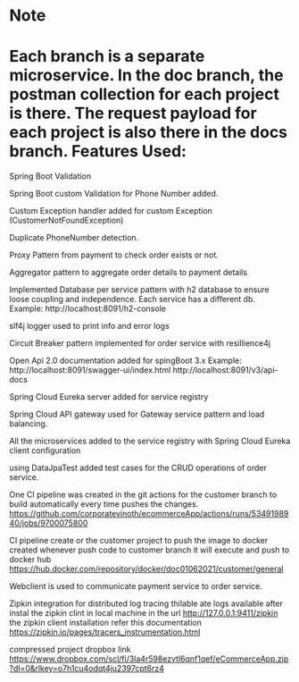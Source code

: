 Note
=========
Each branch is a separate microservice. 
In the doc branch, the postman collection for each project is there.
The request payload for each project is also there in the docs branch. 
Features Used:
==================
Spring Boot Validation

Spring Boot custom Validation for Phone Number added.

Custom Exception handler added for custom Exception (CustomerNotFoundException)

Duplicate PhoneNumber detection.

Proxy Pattern from payment to check order exists or not.

Aggregator pattern to aggregate order details to payment details

Implemented Database per service pattern with h2 database to ensure loose coupling and independence. Each service has a different db.
Example: http://localhost:8091/h2-console

slf4j logger used to print info and error logs

Circuit Breaker pattern implemented for order service with resillience4j

Open Api 2.0 documentation added for spingBoot 3.x
Example: http://localhost:8091/swagger-ui/index.html
http://localhost:8091/v3/api-docs

Spring Cloud Eureka server added for service registry

Spring Cloud API gateway used for Gateway service pattern and load balancing.

All the microservices added to the service registry with Spring Cloud Eureka client configuration

using DataJpaTest added test cases for the CRUD operations of order service.

One CI pipeline was created in the git actions for the customer branch to build automatically every time pushes the changes.
https://github.com/corporatevinoth/ecommerceApp/actions/runs/5349198940/jobs/9700075800

CI pipeline create or the customer project to push the image to docker created whenever push code to customer branch it will execute and push to docker hub
https://hub.docker.com/repository/docker/doc01062021/customer/general

Webclient is used to communicate payment service to order service.

Zipkin integration for distributed log tracing thilable ate logs available after instal the zipkin clint in local machine in the url 
http://127.0.0.1:9411/zipkin
the zipkin client installation refer this documentation
https://zipkin.io/pages/tracers_instrumentation.html

compressed project dropbox link
https://www.dropbox.com/scl/fi/3la4r598ezvtl6qnf1qef/eCommerceApp.zip?dl=0&rlkey=o7h1cu4odqt4ju2397cpt6rz4









